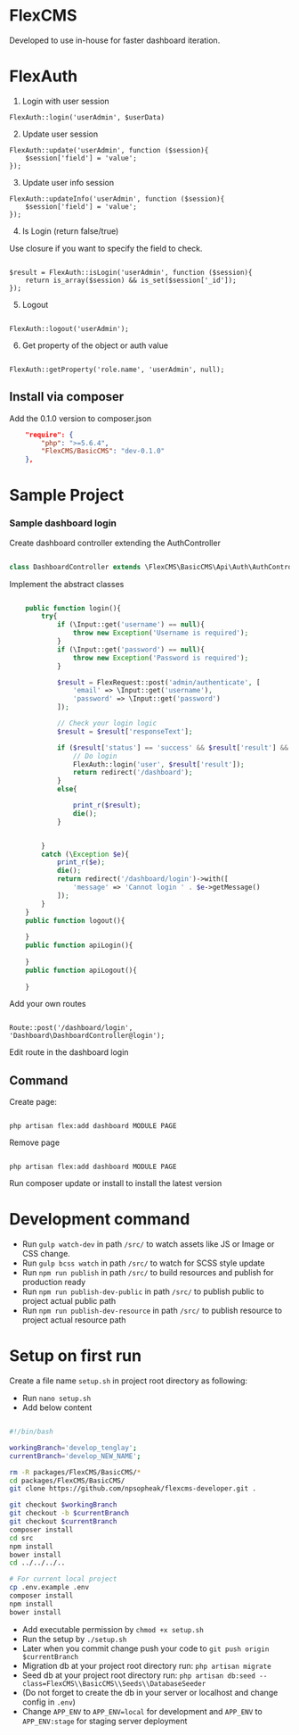 # FlexCMS

Developed to use in-house for faster dashboard iteration.

# FlexAuth

1. Login with user session

`FlexAuth::login('userAdmin', $userData)`

2. Update user session

```
FlexAuth::update('userAdmin', function ($session){
    $session['field'] = 'value';
});

```
3. Update user info session

```
FlexAuth::updateInfo('userAdmin', function ($session){
    $session['field'] = 'value';
});

```

4. Is Login (return false/true)

Use closure if you want to specify the field to check.

```

$result = FlexAuth::isLogin('userAdmin', function ($session){
    return is_array($session) && is_set($session['_id']);
});

```

5. Logout

```

FlexAuth::logout('userAdmin');

```

6. Get property of the object or auth value

```

FlexAuth::getProperty('role.name', 'userAdmin', null);

```

## Install via composer 

Add the 0.1.0 version to composer.json

```json
    "require": {
        "php": ">=5.6.4",
        "FlexCMS/BasicCMS": "dev-0.1.0"
    },

```
# Sample Project

### Sample dashboard login 

Create dashboard controller extending the AuthController

```php

class DashboardController extends \FlexCMS\BasicCMS\Api\Auth\AuthController

```

Implement the abstract classes

```php

    public function login(){
        try{
            if (\Input::get('username') == null){
                throw new Exception('Username is required');
            }
            if (\Input::get('password') == null){
                throw new Exception('Password is required');
            }

            $result = FlexRequest::post('admin/authenticate', [
                'email' => \Input::get('username'),
                'password' => \Input::get('password')
            ]);

            // Check your login logic
            $result = $result['responseText'];

            if ($result['status'] == 'success' && $result['result'] && isset($result['result']['token'])){
                // Do login
                FlexAuth::login('user', $result['result']);
                return redirect('/dashboard');
            }
            else{

                print_r($result);
                die();
            }


        }
        catch (\Exception $e){
            print_r($e);
            die();
            return redirect('/dashboard/login')->with([
                'message' => 'Cannot login ' . $e->getMessage()
            ]);
        }
    }
    public function logout(){
        
    }
    public function apiLogin(){
        
    }
    public function apiLogout(){
        
    }

```

Add your own routes

```

Route::post('/dashboard/login', 'Dashboard\DashboardController@login');

```

Edit route in the dashboard login

## Command

Create page:

```

php artisan flex:add dashboard MODULE PAGE

```

Remove page

```

php artisan flex:add dashboard MODULE PAGE

```

Run composer update or install to install the latest version

# Development command

- Run `gulp watch-dev` in path `/src/` to watch assets like JS or Image or CSS change.
- Run `gulp bcss watch` in path `/src/` to watch for SCSS style update
- Run `npm run publish` in path `/src/` to build resources and publish for production ready
- Run `npm run publish-dev-public` in path `/src/` to publish public to project actual public path
- Run `npm run publish-dev-resource` in path `/src/` to publish resource to project actual resource path

# Setup on first run

Create a file name `setup.sh` in project root directory as following:

- Run `nano setup.sh`
- Add below content

```sh

#!/bin/bash

workingBranch='develop_tenglay';
currentBranch='develop_NEW_NAME';

rm -R packages/FlexCMS/BasicCMS/*
cd packages/FlexCMS/BasicCMS/
git clone https://github.com/npsopheak/flexcms-developer.git .

git checkout $workingBranch
git checkout -b $currentBranch
git checkout $currentBranch
composer install
cd src
npm install
bower install
cd ../../../..

# For current local project
cp .env.example .env
composer install
npm install
bower install

```

- Add executable permission by `chmod +x setup.sh`
- Run the setup by `./setup.sh`
- Later when you commit change push your code to `git push origin $currentBranch`
- Migration db at your project root directory run: `php artisan migrate`
- Seed db at your project root directory run: `php artisan db:seed --class=FlexCMS\\BasicCMS\\Seeds\\DatabaseSeeder`
- (Do not forget to create the db in your server or localhost and change config in `.env`)
- Change `APP_ENV` to `APP_ENV=local` for development and `APP_ENV` to `APP_ENV:stage` for staging server deployment